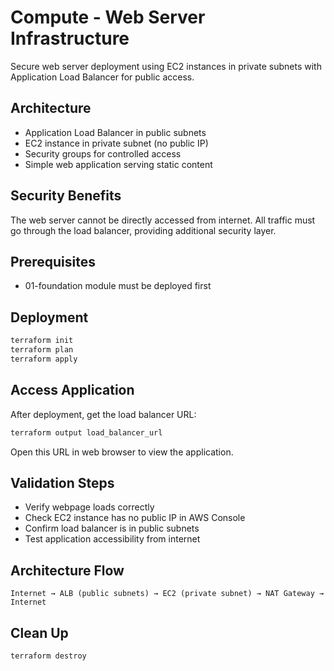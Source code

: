 # Compute - Web Server Infrastructure

Secure web server deployment using EC2 instances in private subnets with Application Load Balancer for public access.

## Architecture

- Application Load Balancer in public subnets
- EC2 instance in private subnet (no public IP)
- Security groups for controlled access
- Simple web application serving static content

## Security Benefits

The web server cannot be directly accessed from internet. All traffic must go through the load balancer, providing additional security layer.

## Prerequisites

- 01-foundation module must be deployed first

## Deployment

```bash
terraform init
terraform plan
terraform apply
```

## Access Application

After deployment, get the load balancer URL:

```bash
terraform output load_balancer_url
```

Open this URL in web browser to view the application.

## Validation Steps

- Verify webpage loads correctly
- Check EC2 instance has no public IP in AWS Console
- Confirm load balancer is in public subnets
- Test application accessibility from internet

## Architecture Flow

```
Internet → ALB (public subnets) → EC2 (private subnet) → NAT Gateway → Internet
```

## Clean Up

```bash
terraform destroy
```
